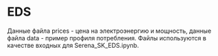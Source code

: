 # EDS
Данные файла prices - цена на электроэнергию и мощность, данные файла data - пример профиля потребления. Файлы используются в качестве входных для Serena_SK_EDS.ipynb.
